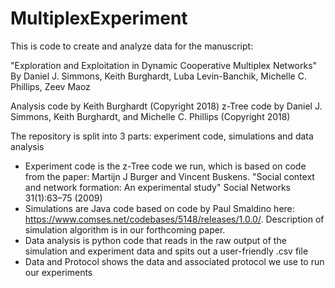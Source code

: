 # MultiplexExperiment
This is code to create and analyze data for the manuscript: 

"Exploration and Exploitation in Dynamic Cooperative Multiplex Networks"
By Daniel J. Simmons, Keith Burghardt, Luba Levin-Banchik, Michelle C. Phillips, Zeev Maoz

Analysis code by Keith Burghardt (Copyright 2018)
z-Tree code by Daniel J. Simmons, Keith Burghardt, and Michelle C. Phillips (Copyright 2018)

The repository is split into 3 parts: experiment code, simulations and data analysis
 - Experiment code is the z-Tree code we run, which is based on code from the paper: Martijn J Burger and Vincent Buskens. "Social context and network formation: An experimental study" Social Networks 31(1):63–75 (2009)
 - Simulations are Java code based on code by Paul Smaldino here: https://www.comses.net/codebases/5148/releases/1.0.0/. Description of simulation algorithm is in our forthcoming paper.
 - Data analysis is python code that reads in the raw output of the simulation and experiment data and spits out a user-friendly .csv file
 - Data and Protocol shows the data and associated protocol we use to run our experiments
 
